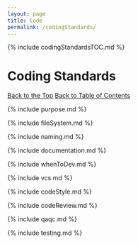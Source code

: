 ```yaml
---
layout: page
title: Code
permalink: /codingStandards/
---
```


{% include codingStandardsTOC.md %}

# <a name="codingStandards"></a> Coding Standards

[Back to the Top](#top)  [Back to Table of Contents](#codingStandardsTOC)


{% include purpose.md %}

{% include fileSystem.md %}

{% include naming.md %}

{% include documentation.md %}

{% include whenToDev.md %}

{% include vcs.md %}

{% include codeStyle.md %}

{% include codeReview.md %}

{% include qaqc.md %}

{% include testing.md %}

